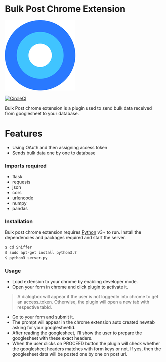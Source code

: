 # Bulk Post Chrome Extension

[![N|Solid](icon.png)](icon.png)

[![CircleCI](https://circleci.com/gh/circleci/circleci-docs.svg?style=svg)](https://circleci.com/gh/circleci/circleci-docs)

Bulk Post chrome extension is a plugin used to send bulk data received from googlesheet to your database.

# Features

  - Using OAuth and then assigning access token
  - Sends bulk data one by one to database 

### Imports required
* flask
* requests
* json
* cors
* urlencode
* numpy
* pandas

### Installation

Bulk post chrome extension requires [Python](https://www.python.org/downloads/) v3+ to run.
Install the dependencies and packages required and start the server.

```sh
$ cd Sniffer
$ sudo apt-get install python3.7
$ python3 server.py
```

### Usage

* Load extension to your chrome by enabling developer mode.
* Open your form in chrome and click plugin to activate it.
> A dialogbox will appear if the user is not loggedIn into chrome to get an access_token. Otherwise, the plugin will open a new tab with respective tabId.
* Go to your form and submit it.
* The prompt will appear in the chrome extension auto created newtab asking for your googlesheetId.
* After reading the googlesheet, I'll show the user to prepare the googlesheet with these exact headers.
* When the user clicks on PROCEED button the plugin will check whether the googlesheet headers matches with form keys or not. If yes, then the googlesheet data will be posted one by one on post url.
